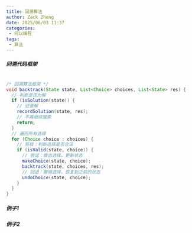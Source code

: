 ```yaml
---
title: 回溯算法
author: Zack Zheng
date: 2025/06/03 11:37
categories:
 - 何以编程
tags:
 - 算法
---
```


##### 回溯代码框架

```java

/* 回溯算法框架 */
void backtrack(State state, List<Choice> choices, List<State> res) {
  // 判断是否为解
  if (isSolution(state)) {
    // 记录解
    recordSolution(state, res);
    // 不再继续搜索
    return;
  }
  // 遍历所有选择
  for (Choice choice : choices) {
    // 剪枝：判断选择是否合法
    if (isValid(state, choice)) {
      // 尝试：做出选择，更新状态
      makeChoice(state, choice);
      backtrack(state, choices, res);
      // 回退：撤销选择，恢复到之前的状态
      undoChoice(state, choice);
    }
  }
}


```

##### 例子1

<Suspense>
  <my-codes repo="o-algorithm" path="algorithm/回溯算法/preorder_traversal_iii_compact.java" lang="java" lazy />
</Suspense>

##### 例子2

<Suspense>
  <my-codes repo="o-algorithm" path="algorithm/回溯算法/combine.java" lang="java" lazy />
</Suspense>
